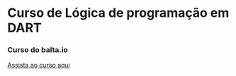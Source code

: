 # Curso de Lógica de programação em DART
### Curso do balta.io
[Assista ao curso aqui](https://balta.io/player/assistir/3b44efca-3875-4fc2-8d98-9e995dbf396f/e4587230-1655-47af-ad3a-62adf41e89c7)
